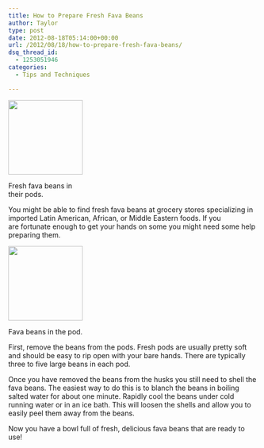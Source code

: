```yaml
---
title: How to Prepare Fresh Fava Beans
author: Taylor
type: post
date: 2012-08-18T05:14:00+00:00
url: /2012/08/18/how-to-prepare-fresh-fava-beans/
dsq_thread_id:
  - 1253051946
categories:
  - Tips and Techniques

---
```

<div id="attachment_1409" style="width: 160px" class="wp-caption alignleft">
  <a href="{{% mediaroot %}}uploads/2012/08/P8171252.jpg" rel="lightbox[1408]"><img class="size-thumbnail wp-image-1409 " title="OLYMPUS DIGITAL CAMERA" src="{{% mediaroot %}}uploads/2012/08/P8171252-150x150.jpg" alt="" width="150" height="150" /></a>
  
  <p class="wp-caption-text">
    Fresh fava beans in their pods.
  </p>
</div>

You might be able to find fresh fava beans at grocery stores specializing in imported Latin American, African, or Middle Eastern foods. If you are fortunate enough to get your hands on some you might need some help preparing them.

<div id="attachment_1410" style="width: 160px" class="wp-caption alignright">
  <a href="{{% mediaroot %}}uploads/2012/08/P8171253.jpg" rel="lightbox[1408]"><img class="size-thumbnail wp-image-1410" title="OLYMPUS DIGITAL CAMERA" src="{{% mediaroot %}}uploads/2012/08/P8171253-150x150.jpg" alt="" width="150" height="150" /></a>
  
  <p class="wp-caption-text">
    Fava beans in the pod.
  </p>
</div>

First, remove the beans from the pods. Fresh pods are usually pretty soft and should be easy to rip open with your bare hands. There are typically three to five large beans in each pod.

Once you have removed the beans from the husks you still need to shell the fava beans. The easiest way to do this is to blanch the beans in boiling salted water for about one minute. Rapidly cool the beans under cold running water or in an ice bath. This will loosen the shells and allow you to easily peel them away from the beans.

Now you have a bowl full of fresh, delicious fava beans that are ready to use!